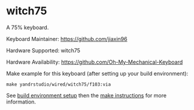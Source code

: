 witch75
===

A 75% keyboard.

Keyboard Maintainer: https://github.com/jiaxin96

Hardware Supported: witch75  

Hardware Availability: https://github.com/Oh-My-Mechanical-Keyboard 

Make example for this keyboard (after setting up your build environment):

    make yandrstudio/wired/witch75/f103:via

See [build environment setup](https://docs.qmk.fm/#/getting_started_build_tools) then the [make instructions](https://docs.qmk.fm/#/getting_started_make_guide) for more information.
